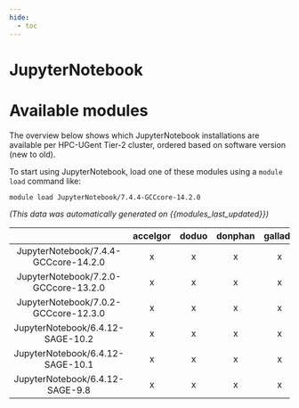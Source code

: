 ```yaml
---
hide:
  - toc
---
```


JupyterNotebook
===============

# Available modules


The overview below shows which JupyterNotebook installations are available per HPC-UGent Tier-2 cluster, ordered based on software version (new to old).

To start using JupyterNotebook, load one of these modules using a `module load` command like:

```shell
module load JupyterNotebook/7.4.4-GCCcore-14.2.0
```

*(This data was automatically generated on {{modules_last_updated}})*

| |accelgor|doduo|donphan|gallade|joltik|litleo|shinx|
| :---: | :---: | :---: | :---: | :---: | :---: | :---: | :---: |
|JupyterNotebook/7.4.4-GCCcore-14.2.0|x|x|x|x|x|x|x|
|JupyterNotebook/7.2.0-GCCcore-13.2.0|x|x|x|x|x|x|x|
|JupyterNotebook/7.0.2-GCCcore-12.3.0|x|x|x|x|x|x|x|
|JupyterNotebook/6.4.12-SAGE-10.2|x|x|x|x|x|x|x|
|JupyterNotebook/6.4.12-SAGE-10.1|x|x|x|x|x|x|x|
|JupyterNotebook/6.4.12-SAGE-9.8|x|x|x|x|x|x|x|
